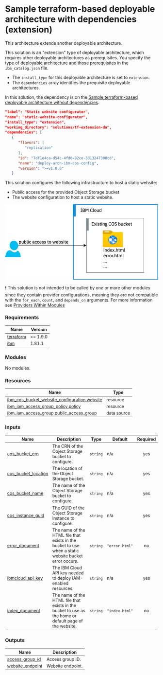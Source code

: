 # Sample terraform-based deployable architecture with dependencies (extension)

This architecture extends another deployable architecture.

This solution is an "extension" type of deployable architecture, which requires other deployable architectures as prerequisites. You specify the type of deployable architecture and those prerequisites in the `ibm_catalog.json` file.

- The `install_type` for this deployable architecture is set to `extension`.
- The `dependencies` array identifies the prequisite deployable architectures.

In this solution, the dependency is on the [Sample terraform-based deployable architecture without dependencies](../tf-fullstack-da).

```json
"label": "Static website configurator",
"name": "static-website-configurator",
"install_type": "extension",
"working_directory": "solutions/tf-extension-da",
"dependencies": [
   {
      "flavors": [
         "replication"
      ],
      "id": "7df1e4ca-d54c-4fd0-82ce-3d13247308cd",
      "name": "deploy-arch-ibm-cos-config",
      "version": ">=v1.0.0"
   }
```

This solution configures the following infrastructure to host a static website:
- Public access for the provided Object Storage bucket
- The website configuration to host a static website.

![cos-website](../../reference-architectures/cos-website.svg)

:exclamation: This solution is not intended to be called by one or more other modules since they contain provider configurations, meaning they are not compatible with the `for_each`, `count`, and `depends_on` arguments. For more information see [Providers Within Modules](https://developer.hashicorp.com/terraform/language/modules/develop/providers)

<!-- Below content is automatically populated via pre-commit hook -->
<!-- BEGINNING OF PRE-COMMIT-TERRAFORM DOCS HOOK -->
### Requirements

| Name | Version |
|------|---------|
| <a name="requirement_terraform"></a> [terraform](#requirement\_terraform) | >= 1.9.0 |
| <a name="requirement_ibm"></a> [ibm](#requirement\_ibm) | 1.81.1 |

### Modules

No modules.

### Resources

| Name | Type |
|------|------|
| [ibm_cos_bucket_website_configuration.website](https://registry.terraform.io/providers/ibm-cloud/ibm/1.81.1/docs/resources/cos_bucket_website_configuration) | resource |
| [ibm_iam_access_group_policy.policy](https://registry.terraform.io/providers/ibm-cloud/ibm/1.81.1/docs/resources/iam_access_group_policy) | resource |
| [ibm_iam_access_group.public_access_group](https://registry.terraform.io/providers/ibm-cloud/ibm/1.81.1/docs/data-sources/iam_access_group) | data source |

### Inputs

| Name | Description | Type | Default | Required |
|------|-------------|------|---------|:--------:|
| <a name="input_cos_bucket_crn"></a> [cos\_bucket\_crn](#input\_cos\_bucket\_crn) | The CRN of the Object Storage bucket to configure. | `string` | n/a | yes |
| <a name="input_cos_bucket_location"></a> [cos\_bucket\_location](#input\_cos\_bucket\_location) | The location of the Object Storage bucket. | `string` | n/a | yes |
| <a name="input_cos_bucket_name"></a> [cos\_bucket\_name](#input\_cos\_bucket\_name) | The name of the Object Storage bucket to configure. | `string` | n/a | yes |
| <a name="input_cos_instance_guid"></a> [cos\_instance\_guid](#input\_cos\_instance\_guid) | The GUID of the Object Storage instance to configure. | `string` | n/a | yes |
| <a name="input_error_document"></a> [error\_document](#input\_error\_document) | The name of the HTML file that exists in the bucket to use when a static website bucket error occurs. | `string` | `"error.html"` | no |
| <a name="input_ibmcloud_api_key"></a> [ibmcloud\_api\_key](#input\_ibmcloud\_api\_key) | The IBM Cloud API key needed to deploy IAM-enabled resources. | `string` | n/a | yes |
| <a name="input_index_document"></a> [index\_document](#input\_index\_document) | The name of the HTML file that exists in the bucket to use as the home or default page of the website. | `string` | `"index.html"` | no |

### Outputs

| Name | Description |
|------|-------------|
| <a name="output_access_group_id"></a> [access\_group\_id](#output\_access\_group\_id) | Access group ID. |
| <a name="output_website_endpoint"></a> [website\_endpoint](#output\_website\_endpoint) | Website endpoint. |
<!-- END OF PRE-COMMIT-TERRAFORM DOCS HOOK -->

